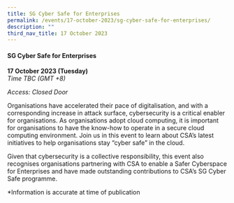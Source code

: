 ```yaml
---
title: SG Cyber Safe for Enterprises
permalink: /events/17-october-2023/sg-cyber-safe-for-enterprises/
description: ""
third_nav_title: 17 October 2023
---
```

#### **SG Cyber Safe for Enterprises**

**17 October 2023 (Tuesday)**  
*Time TBC (GMT +8)*

*Access: Closed Door*

Organisations have accelerated their pace of digitalisation, and with a corresponding increase in attack surface, cybersecurity is a critical enabler for organisations. As organisations adopt cloud computing, it is important for organisations to have the know-how to operate in a secure cloud computing environment. Join us in this event to learn about CSA’s latest initiatives to help organisations stay “cyber safe” in the cloud. 

Given that cybersecurity is a collective responsibility, this event also recognises organisations partnering with CSA to enable a Safer Cyberspace for Enterprises and have made outstanding contributions to CSA’s SG Cyber Safe programme. 

*Information is accurate at time of publication